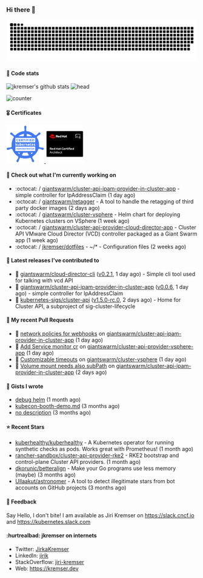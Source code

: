 ### Hi there 👋

![GitHub Snake](github-snake-dark.svg)

#### 📱 Code stats

![jkremser's github stats](https://github-readme-stats.vercel.app/api?username=jkremser&count_private=true&show_icons=true&hide_border=false&theme=tokyonight&title_color=5bcdec&bg_color=0d1117&border_radius=false) ![head](https://user-images.githubusercontent.com/535866/175570014-71166aaa-95f7-4a4f-869c-93a16481de4e.jpeg)



![counter](https://komarev.com/ghpvc/?username=jkremser&color=5bcdec&style=for-the-badge)

#### 🎖 Certificates
<p align="left">
    <a href="https://www.credly.com/badges/8ca716d9-fa9b-42e6-b4a1-ad043baf5396/public_url">
        <img src="https://raw.githubusercontent.com/cncf/artwork/master/other/cka/color/kubernetes-cka-color.png" alt="https://www.credly.com/badges/8ca716d9-fa9b-42e6-b4a1-ad043baf5396/public_url" width="100" height="100"/>
    </a>
    <a href="https://rhtapps.redhat.com/verify/?certId=120-194-022">
        <img src="./rhca.png" alt="https://rhtapps.redhat.com/verify/?certId=120-194-022" width="100" height="100"/>
    </a>
</p>

#### 👷 Check out what I'm currently working on

- :octocat: / [giantswarm/cluster-api-ipam-provider-in-cluster-app](https://github.com/giantswarm/cluster-api-ipam-provider-in-cluster-app) - simple controller for IpAddressClaim (1 day ago)
- :octocat: / [giantswarm/retagger](https://github.com/giantswarm/retagger) - A tool to handle the retagging of third party docker images (2 days ago)
- :octocat: / [giantswarm/cluster-vsphere](https://github.com/giantswarm/cluster-vsphere) - Helm chart for deploying Kubernetes clusters on VSphere (1 week ago)
- :octocat: / [giantswarm/cluster-api-provider-cloud-director-app](https://github.com/giantswarm/cluster-api-provider-cloud-director-app) - Cluster API VMware Cloud Director (VCD) controller packaged as a Giant Swarm app (1 week ago)
- :octocat: / [jkremser/dotfiles](https://github.com/jkremser/dotfiles) - ~/*  -  Configuration files (2 weeks ago)

#### 🔭 Latest releases I've contributed to

- 🎉 [giantswarm/cloud-director-cli](https://github.com/giantswarm/cloud-director-cli) ([v0.2.1](https://github.com/giantswarm/cloud-director-cli/releases/tag/v0.2.1), 1 day ago) - Simple cli tool used for talking with vcd API
- 🎉 [giantswarm/cluster-api-ipam-provider-in-cluster-app](https://github.com/giantswarm/cluster-api-ipam-provider-in-cluster-app) ([v0.0.6](https://github.com/giantswarm/cluster-api-ipam-provider-in-cluster-app/releases/tag/v0.0.6), 1 day ago) - simple controller for IpAddressClaim
- 🎉 [kubernetes-sigs/cluster-api](https://github.com/kubernetes-sigs/cluster-api) ([v1.5.0-rc.0](https://github.com/kubernetes-sigs/cluster-api/releases/tag/v1.5.0-rc.0), 2 days ago) - Home for Cluster API, a subproject of sig-cluster-lifecycle

#### 🔨 My recent Pull Requests

- 💪 [network policies for webhooks](https://github.com/giantswarm/cluster-api-ipam-provider-in-cluster-app/pull/18) on [giantswarm/cluster-api-ipam-provider-in-cluster-app](https://github.com/giantswarm/cluster-api-ipam-provider-in-cluster-app) (1 day ago)
- 💪 [Add Service monitor cr](https://github.com/giantswarm/cluster-api-provider-vsphere-app/pull/67) on [giantswarm/cluster-api-provider-vsphere-app](https://github.com/giantswarm/cluster-api-provider-vsphere-app) (1 day ago)
- 💪 [Customizable timeouts](https://github.com/giantswarm/cluster-vsphere/pull/81) on [giantswarm/cluster-vsphere](https://github.com/giantswarm/cluster-vsphere) (1 day ago)
- 💪 [Volume mount needs also subPath](https://github.com/giantswarm/cluster-api-ipam-provider-in-cluster-app/pull/16) on [giantswarm/cluster-api-ipam-provider-in-cluster-app](https://github.com/giantswarm/cluster-api-ipam-provider-in-cluster-app) (2 days ago)

#### 📓 Gists I wrote

- [debug helm](https://gist.github.com/40bc6009eefdea63b57854becf8409a5) (1 month ago)
- [kubecon-booth-demo.md](https://gist.github.com/8ec12c94e4ff2fc8aa0ee0754363a035) (3 months ago)
- [no description](https://gist.github.com/7fb07237a9c75a81cb03dd87ee181b13) (3 months ago)

#### ⭐ Recent Stars

- [kuberhealthy/kuberhealthy](https://github.com/kuberhealthy/kuberhealthy) - A Kubernetes operator for running synthetic checks as pods. Works great with Prometheus! (1 month ago)
- [rancher-sandbox/cluster-api-provider-rke2](https://github.com/rancher-sandbox/cluster-api-provider-rke2) - RKE2 bootstrap and control-plane Cluster API providers. (1 month ago)
- [dkorunic/betteralign](https://github.com/dkorunic/betteralign) - Make your Go programs use less memory (maybe) (3 months ago)
- [Ullaakut/astronomer](https://github.com/Ullaakut/astronomer) - A tool to detect illegitimate stars from bot accounts on GitHub projects (3 months ago)

#### 💬 Feedback

Say Hello, I don't bite! I am available as Jiri Kremser on https://slack.cncf.io and https://kubernetes.slack.com


#### :hurtrealbad: jkremser on internets

- Twitter: <a href="https://twitter.com/JirkaKremser">JirkaKremser</a>
- LinkedIn: <a href="https://www.linkedin.com/in/jirik/">jirik</a>
- StackOverflow: <a href="https://stackoverflow.com/users/1594980/jiri-kremser">jiri-kremser</a>
- Web: https://kremser.dev